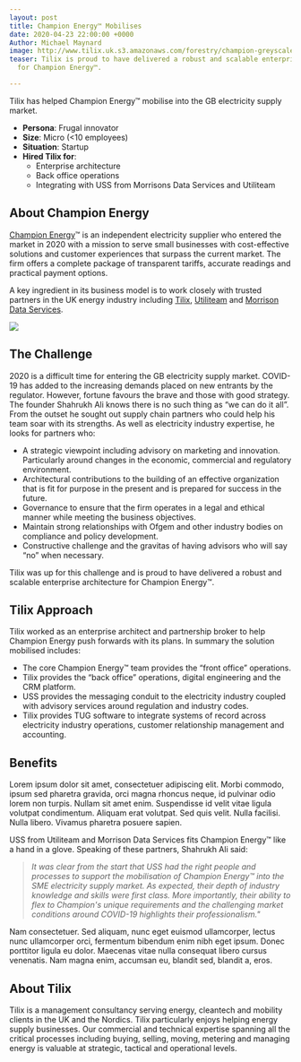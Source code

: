 ```yaml
---
layout: post
title: Champion Energy™ Mobilises
date: 2020-04-23 22:00:00 +0000
Author: Michael Maynard
image: http://www.tilix.uk.s3.amazonaws.com/forestry/champion-greyscale.png
teaser: Tilix is proud to have delivered a robust and scalable enterprise architecture
  for Champion Energy™.

---
```

Tilix has helped Champion Energy™ mobilise into the GB electricity supply market.

* **Persona**: Frugal innovator
* **Size**: Micro (<10 employees)
* **Situation**: Startup
* **Hired Tilix for**:
  * Enterprise architecture
  * Back office operations
  * Integrating with USS from Morrisons Data Services and Utiliteam

## About Champion Energy

[Champion Energy](https://www.champion-energy.co.uk/)™ is an independent electricity supplier who entered the market in 2020 with a mission to serve small businesses with cost-effective solutions and customer experiences that surpass the current market. The firm offers a complete package of transparent tariffs, accurate readings and practical payment options.

A key ingredient in its business model is to work closely with trusted partners in the UK energy industry including [Tilix](https://www.tilix.uk/), [Utiliteam](http://www.utiliteam.co.uk/) and [Morrison Data Services](https://www.morrisonds.com/).

![](http://www.tilix.uk.s3.amazonaws.com/forestry/champion-greyscale.png)

## The Challenge

2020 is a difficult time for entering the GB electricity supply market. COVID-19 has added to the increasing demands placed on new entrants by the regulator. However, fortune favours the brave and those with good strategy. The founder Shahrukh Ali knows there is no such thing as “we can do it all”. From the outset he sought out supply chain partners who could help his team soar with its strengths. As well as electricity industry expertise, he looks for partners who:

* A strategic viewpoint including advisory on marketing and innovation. Particularly around changes in the economic, commercial and regulatory environment.
* Architectural contributions to the building of an effective organization that is fit for purpose in the present and is prepared for success in the future.
* Governance to ensure that the firm operates in a legal and ethical manner while meeting the business objectives.
* Maintain strong relationships with Ofgem and other industry bodies on compliance and policy development.
* Constructive challenge and the gravitas of having advisors who will say “no” when necessary.

Tilix was up for this challenge and is proud to have delivered a robust and scalable enterprise architecture for Champion Energy™.

## Tilix Approach

Tilix worked as an enterprise architect and partnership broker to help Champion Energy push forwards with its plans. In summary the solution mobilised includes:

* The core Champion Energy™ team provides the “front office” operations.
* Tilix provides the “back office” operations, digital engineering and the CRM platform.
* USS provides the messaging conduit to the electricity industry coupled with advisory services around regulation and industry codes.
* Tilix provides TUG software to integrate systems of record across electricity industry operations, customer relationship management and accounting.

## Benefits

Lorem ipsum dolor sit amet, consectetuer adipiscing elit. Morbi commodo, ipsum sed pharetra gravida, orci magna rhoncus neque, id pulvinar odio lorem non turpis. Nullam sit amet enim. Suspendisse id velit vitae ligula volutpat condimentum. Aliquam erat volutpat. Sed quis velit. Nulla facilisi. Nulla libero. Vivamus pharetra posuere sapien.

USS from Utiliteam and Morrison Data Services fits Champion Energy™ like a hand in a glove. Speaking of these partners, Shahrukh Ali said:

> _It was clear from the start that USS had the right people and processes to support the mobilisation of Champion Energy™ into the SME electricity supply market. As expected, their depth of industry knowledge and skills were first class. More importantly, their ability to flex to Champion's unique requirements and the challenging market conditions around COVID-19 highlights their professionalism."_

Nam consectetuer. Sed aliquam, nunc eget euismod ullamcorper, lectus nunc ullamcorper orci, fermentum bibendum enim nibh eget ipsum. Donec porttitor ligula eu dolor. Maecenas vitae nulla consequat libero cursus venenatis. Nam magna enim, accumsan eu, blandit sed, blandit a, eros.

## About Tilix

Tilix is a management consultancy serving energy, cleantech and mobility clients in the UK and the Nordics. Tilix particularly enjoys helping energy supply businesses. Our commercial and technical expertise spanning all the critical processes including buying, selling, moving, metering and managing energy is valuable at strategic, tactical and operational levels.